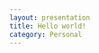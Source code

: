 ```yaml
---
layout: presentation
title: Hello world!
category: Personal
---
```


<section data-markdown
         data-separator-notes="^Note:"
         data-separator="---" 
         data-separator-vertical="--">
    <script type="text/template">

        # Hello world!
        ## 我的 reveal.js 之旅……  

        Samuel XIE

        Note:
        This will only display in the notes window.

        ---

        ## 再来一张
        - 还是不错的
        - ……

        --

        ## 还是不错的 
        hahaha  
        A paragraph with some text and a [link](http://hakim.se).

        ---

        #END

    </script>
</section>